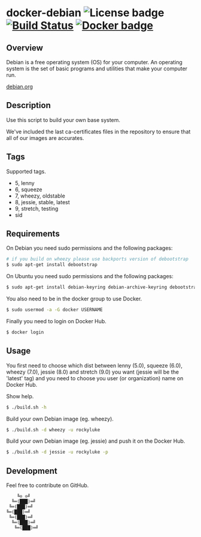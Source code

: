 # docker-debian ![License badge][license-img] [![Build Status][build-img]][build-url] [![Docker badge][docker-img]][docker-url]

## Overview

Debian is a  free operating system (OS) for your  computer. An operating system
is the set of basic programs and utilities that make your computer run.

[debian.org](https://www.debian.org/)

## Description

Use this script to build your own base system.

We've included the last ca-certificates files  in the repository to ensure that
all of our images are accurates.

## Tags

Supported tags.

- 5, lenny
- 6, squeeze
- 7, wheezy, oldstable
- 8, jessie, stable, latest
- 9, stretch, testing
- sid

## Requirements

On Debian you need sudo permissions and the following packages:

```bash
# if you build on wheezy please use backports version of debootstrap
$ sudo apt-get install debootstrap
```

On Ubuntu you need sudo permissions and the following packages:

```bash
$ sudo apt-get install debian-keyring debian-archive-keyring debootstrap
```

You also need to be in the docker group to use Docker.

```bash
$ sudo usermod -a -G docker USERNAME
```

Finally you need to login on Docker Hub.

```bash
$ docker login
```

## Usage

You first need to choose which  dist between lenny (5.0), squeeze (6.0), wheezy
(7.0), jessie  (8.0) and stretch  (9.0) you want  (jessie will be  the 'latest'
tag) and you need to choose you user (or organization) name on Docker Hub.

Show help.

```bash
$ ./build.sh -h
```

Build your own Debian image (eg. wheezy).

```bash
$ ./build.sh -d wheezy -u rockyluke
```

Build your own Debian image (eg. jessie) and push it on the Docker Hub.

```bash
$ ./build.sh -d jessie -u rockyluke -p
```

## Development

Feel free to contribute on GitHub.

```
    ╚⊙ ⊙╝
  ╚═(███)═╝
 ╚═(███)═╝
╚═(███)═╝
 ╚═(███)═╝
  ╚═(███)═╝
   ╚═(███)═╝
```

[license-img]: https://img.shields.io/badge/license-ISC-blue.svg
[build-img]: https://travis-ci.org/rockyluke/docker-debian.svg?branch=master
[build-url]: https://travis-ci.org/rockyluke/docker-debian
[docker-img]: https://img.shields.io/docker/pulls/rockyluke/debian.svg
[docker-url]: https://registry.hub.docker.com/u/rockyluke/debian
